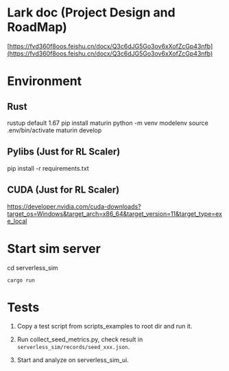 # Lark doc (Project Design and RoadMap)
[https://fvd360f8oos.feishu.cn/docx/Q3c6dJG5Go3ov6xXofZcGp43nfb](https://fvd360f8oos.feishu.cn/docx/Q3c6dJG5Go3ov6xXofZcGp43nfb)

# Environment

## Rust
rustup default 1.67
pip install maturin
python -m venv modelenv
source .env/bin/activate
maturin develop

## Pylibs (Just for RL Scaler)
pip install -r requirements.txt

## CUDA (Just for RL Scaler)
https://developer.nvidia.com/cuda-downloads?target_os=Windows&target_arch=x86_64&target_version=11&target_type=exe_local


# Start sim server
cd serverless_sim
```
cargo run
```

# Tests

1. Copy a test script from scripts_examples to root dir and run it.

2. Run collect_seed_metrics.py, check result in `serverless_sim/records/seed_xxx.json`.

3. Start and analyze on serverless_sim_ui.